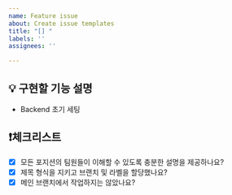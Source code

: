 ```yaml
---
name: Feature issue
about: Create issue templates
title: "[] "
labels: ''
assignees: ''

---
```


## 💡 구현할 기능 설명
- Backend 초기 세팅

## ❗체크리스트
- [x] 모든 포지션의 팀원들이 이해할 수 있도록 충분한 설명을 제공하나요?
- [x] 제목 형식을 지키고 브랜치 및 라벨을 할당했나요?
- [x] 메인 브랜치에서 작업하지는 않았나요?
